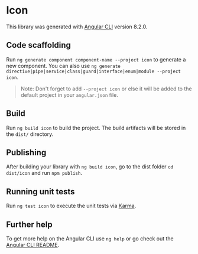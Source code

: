 # Icon

This library was generated with [Angular CLI](https://github.com/angular/angular-cli) version 8.2.0.

## Code scaffolding

Run `ng generate component component-name --project icon` to generate a new component. You can also use `ng generate directive|pipe|service|class|guard|interface|enum|module --project icon`.
> Note: Don't forget to add `--project icon` or else it will be added to the default project in your `angular.json` file. 

## Build

Run `ng build icon` to build the project. The build artifacts will be stored in the `dist/` directory.

## Publishing

After building your library with `ng build icon`, go to the dist folder `cd dist/icon` and run `npm publish`.

## Running unit tests

Run `ng test icon` to execute the unit tests via [Karma](https://karma-runner.github.io).

## Further help

To get more help on the Angular CLI use `ng help` or go check out the [Angular CLI README](https://github.com/angular/angular-cli/blob/master/README.md).
